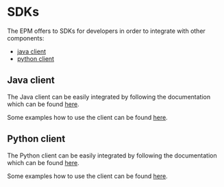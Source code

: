# SDKs

The EPM offers to SDKs for developers in order to integrate with other components:

* [java client][client_java]
* [python client][client_python]

## Java client

The Java client can be easily integrated by following the documentation which can be found [here][client_java_docs].

Some examples how to use the client can be found [here][client_java_examples]. 

## Python client

The Python client can be easily integrated by following the documentation which can be found [here][client_python_docs].

Some examples how to use the client can be found [here][client_python_examples]. 

[client_java]: https://github.com/tub-elastest/epm-client-java
[client_java_docs]: https://github.com/tub-elastest/epm-client-java/blob/master/README.md
[client_java_examples]: https://github.com/tub-elastest/epm-client-java/blob/master/src/test/java/io/elastest/epm/client/api/integration/RealApiTest.java
[client_python]: https://github.com/tub-elastest/epm-client-python
[client_python_docs]: https://github.com/tub-elastest/epm-client-python/blob/master/README.md
[client_python_examples]: https://github.com/tub-elastest/epm-client-python/tree/master/test